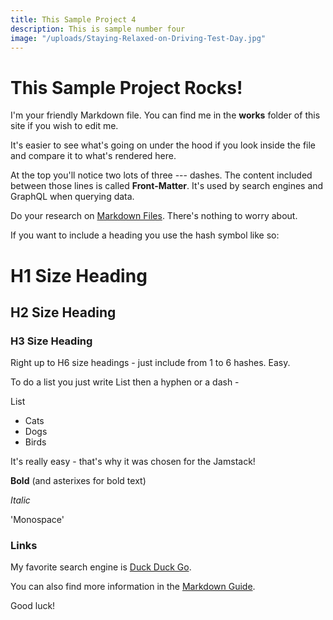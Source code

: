 ```yaml
---
title: This Sample Project 4
description: This is sample number four
image: "/uploads/Staying-Relaxed-on-Driving-Test-Day.jpg"
---
```


# This Sample Project Rocks!

I'm your friendly Markdown file. You can find me in the **works** folder of this site if you wish to edit me. 

It's easier to see what's going on under the hood if you look inside the file and compare it to what's rendered here.

At the top you'll notice two lots of three --- dashes. The content included between those lines is called **Front-Matter**. It's used by search engines and GraphQL when querying data.

Do your research on [Markdown Files](https://www.markdownguide.org/). There's nothing to worry about.

If you want to include a heading you use the hash symbol like so:

# H1 Size Heading

## H2 Size Heading

### H3 Size Heading

Right up to H6 size headings - just include from 1 to 6 hashes. Easy.

To do a list you just write List then a hyphen or a dash -

List
- Cats
- Dogs
- Birds

It's really easy - that's why it was chosen for the Jamstack!

**Bold** (and asterixes for bold text)

*Italic*

'Monospace'

### Links

My favorite search engine is [Duck Duck Go](https://duckduckgo.com).

You can also find more information in the [Markdown Guide](https://www.markdownguide.org/).

Good luck!